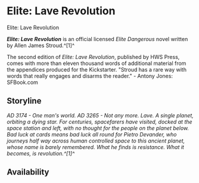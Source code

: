 # Elite: Lave Revolution
Elite: Lave Revolution
 		 	 

***Elite: Lave Revolution*** is an official licensed *Elite Dangerous* novel written by Allen James Stroud.^[1]^

The second edition of *Elite: Lave Revolution*, published by HWS Press, comes with more than eleven thousand words of additional material from the appendices produced for the Kickstarter. "Stroud has a rare way with words that really engages and disarms the reader." - Antony Jones: SFBook.com

## Storyline

*AD 3174 - One man's world. AD 3265 - Not any more. Lave. A single planet, orbiting a dying star. For centuries, spacefarers have visited, docked at the space station and left, with no thought for the people on the planet below. Bad luck at cards means bad luck all round for Pietro Devander, who journeys half way across human controlled space to this ancient planet, whose name is barely remembered. What he finds is resistance. What it becomes, is revolution.^[1]^*

## Availability